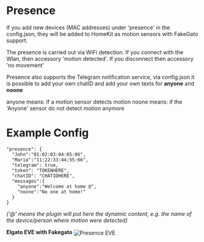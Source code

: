 # Presence

If you add new devices (MAC addresses) under 'presence' in the config.json, they will be added to HomeKit as motion sensors with FakeGato support.

The presence is carried out via WiFi detection. If you connect with the Wlan, then accessory 'motion detected'. If you disconnect then accessory 'no movement'

Presence also supports the Telegram notification service, via config.json it is possible to add your own chatID and add your own texts for **anyone** and **noone**

anyone means: If a motion sensor detects motion
noone means: if the 'Anyone' sensor do not detect motion anymore

# Example Config

```
"presence": {
  "John":"01:02:03:04:05:06",
  "Maria":"11:22:33:44:55:66",
  "telegram": true,
  "token": "TOKENHERE",
  "chatID": "CHATIDHERE",
  "messages":{
    "anyone":"Welcome at home @",
    "noone":"No one at home!"
  }
}
```
_('@' means the plugin will put here the dynamic content, e.g. the name of the device/person where motion were detected)_


**Elgato EVE with Fakegato**
<img src="https://github.com/SeydX/homebridge-fritz-platform/blob/master/images/eve_motion_fakegato.PNG" align="center" alt="Presence EVE">
